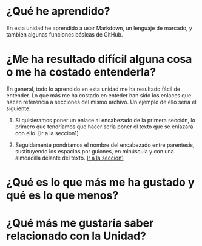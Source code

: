 # ¿Qué he aprendido?
En esta unidad he aprendido a usar Markdown, un lenguaje de marcado, y también algunas funciones básicas de GitHub.

# ¿Me ha resultado difícil alguna cosa o me ha costado entenderla?
En general, todo lo aprendido en esta unidad me ha resultado fácil de entender. Lo que más me ha costado en enteder han sido los enlaces que hacen referencia a secciones del mismo archivo. Un ejemplo de ello sería el siguiente:
1. Si quisieramos poner un enlace al encabezado de la primera sección, lo primero que tendríamos que hacer sería poner el texto que se enlazará con ello.
[Ir a la seccion1]

2. Seguidamente pondríamos el nombre del encabezado entre parentesis, sustituyendo los espacios por guiones, en minúscula y con una almoadilla delante del texto.
[Ir a la seccion1](#¿que-he-aprendido?)

# ¿Qué es lo que más me ha gustado y qué es lo que menos?

# ¿Qué más me gustaría saber relacionado con la Unidad?

